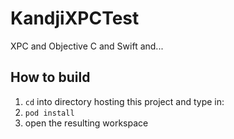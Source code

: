 # KandjiXPCTest
XPC and Objective C and Swift and...

## How to build

1. `cd` into directory hosting this project and type in:
2. `pod install`
3. open the resulting workspace


